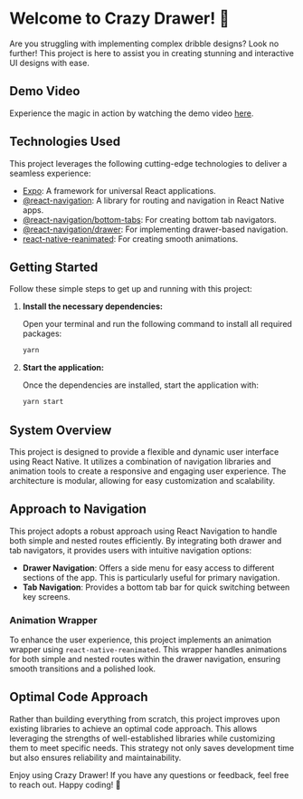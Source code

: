 # Welcome to Crazy Drawer! 🎨

Are you struggling with implementing complex dribble designs? Look no further! This project is here to assist you in creating stunning and interactive UI designs with ease.

## Demo Video
Experience the magic in action by watching the demo video [here](https://github.com/user-attachments/assets/927086b9-9ec2-4667-9f98-d2a5efa597d9).

## Technologies Used
This project leverages the following cutting-edge technologies to deliver a seamless experience:
- [Expo](https://expo.dev/): A framework for universal React applications.
- [@react-navigation](https://reactnavigation.org/): A library for routing and navigation in React Native apps.
- [@react-navigation/bottom-tabs](https://reactnavigation.org/docs/bottom-tab-navigator/): For creating bottom tab navigators.
- [@react-navigation/drawer](https://reactnavigation.org/docs/drawer-based-navigation/): For implementing drawer-based navigation.
- [react-native-reanimated](https://docs.swmansion.com/react-native-reanimated/): For creating smooth animations.

## Getting Started
Follow these simple steps to get up and running with this project:

1. **Install the necessary dependencies:**

   Open your terminal and run the following command to install all required packages:

   ```bash
   yarn
   ```

2. **Start the application:**

   Once the dependencies are installed, start the application with:

   ```bash
   yarn start
   ```

## System Overview
This project is designed to provide a flexible and dynamic user interface using React Native. It utilizes a combination of navigation libraries and animation tools to create a responsive and engaging user experience. The architecture is modular, allowing for easy customization and scalability.

## Approach to Navigation
This project adopts a robust approach using React Navigation to handle both simple and nested routes efficiently. By integrating both drawer and tab navigators, it provides users with intuitive navigation options:

- **Drawer Navigation**: Offers a side menu for easy access to different sections of the app. This is particularly useful for primary navigation.
- **Tab Navigation**: Provides a bottom tab bar for quick switching between key screens.

### Animation Wrapper
To enhance the user experience, this project implements an animation wrapper using `react-native-reanimated`. This wrapper handles animations for both simple and nested routes within the drawer navigation, ensuring smooth transitions and a polished look.

## Optimal Code Approach
Rather than building everything from scratch, this project improves upon existing libraries to achieve an optimal code approach. This allows leveraging the strengths of well-established libraries while customizing them to meet specific needs. This strategy not only saves development time but also ensures reliability and maintainability.

Enjoy using Crazy Drawer! If you have any questions or feedback, feel free to reach out. Happy coding! 🚀